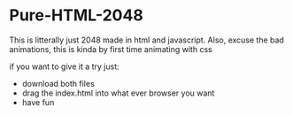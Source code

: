 # Pure-HTML-2048
This is litterally just 2048 made in html and javascript. 
Also, excuse the bad animations, this is kinda by first time 
animating with css

if you want to give it a try just:
 * download both files
 * drag the index.html into what ever browser you want
 * have fun
